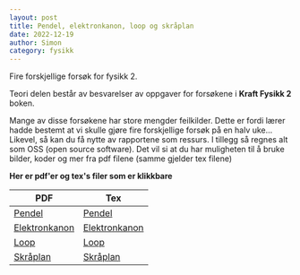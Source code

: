 ```yaml
---
layout: post
title: Pendel, elektronkanon, loop og skråplan
date: 2022-12-19
author: Simon
category: fysikk
---
```

Fire forskjellige forsøk for fysikk 2.


Teori delen består av besvarelser av oppgaver for forsøkene i **Kraft Fysikk 2** boken.

Mange av disse forsøkene har store mengder feilkilder. Dette er fordi lærer hadde bestemt at vi skulle gjøre fire forskjellige forsøk på en halv uke...
Likevel, så kan du få nytte av rapportene som ressurs. I tillegg så regnes alt 
som OSS (open source software). Det vil si at du har muligheten til å bruke bilder, koder og mer fra pdf filene (samme gjelder tex filene)

**Her er pdf'er og tex's filer som er klikkbare**

| PDF                                          | Tex                                            |
|--------------------------------------------  |----------------------------------------        |
|[Pendel](/assets/pdf/pendel.pdf)              | [Pendel](/assets/tex/pendel.tex)               |
|[Elektronkanon](/assets/pdf/elektronkanon.pdf)| [Elektronkanon](/assets/tex/elektronKanon.tex) |
|[Loop](/assets/pdf/loop.pdf)                  | [Loop](/assets/tex/loop.tex)                   |
|[Skråplan](/assets/pdf/skraaplan.pdf)         | [Skråplan](/assets/tex/skraaplan.tex)          |
